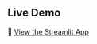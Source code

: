 ## Live Demo
🚀 [View the Streamlit App](https://bird-monitoring-k9ixzgzmxzbsek7emeux7u.streamlit.app/)
